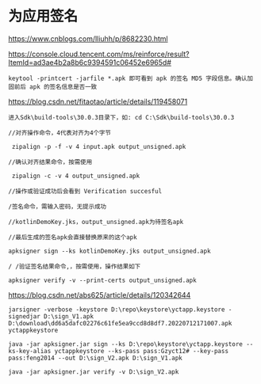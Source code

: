 # 为应用签名

https://www.cnblogs.com/lliuhh/p/8682230.html

https://console.cloud.tencent.com/ms/reinforce/result?ItemId=ad3ae4b2a8b6c9394591c06452e6965d#

```
keytool -printcert -jarfile *.apk 即可看到 apk 的签名 MD5 字段信息。确认加固前后 apk 的签名信息是否一致
```

https://blog.csdn.net/fitaotao/article/details/119458071

```
进入Sdk\build-tools\30.0.3目录下，如: cd C:\Sdk\build-tools\30.0.3

//对齐操作命令，4代表对齐为4个字节

 zipalign -p -f -v 4 input.apk output_unsigned.apk

//确认对齐结果命令，按需使用

 zipalign -c -v 4 output_unsigned.apk

//操作或验证成功后会看到 Verification succesful
```

```
/签名命令，需输入密码，无提示成功

//kotlinDemoKey.jks，output_unsigned.apk为待签名apk

//最后生成的签名apk会直接替换原来的这个apk

apksigner sign --ks kotlinDemoKey.jks output_unsigned.apk

/ /验证签名结果命令,，按需使用，操作结果如下

apksigner verify -v --print-certs output_unsigned.apk
```

https://blog.csdn.net/abs625/article/details/120342644

```
jarsigner -verbose -keystore D:\repo\keystore\yctapp.keystore -signedjar D:\sign_V1.apk D:\download\dd6a5dafc02276c61fe5ea9ccd8d8df7.20220712171007.apk yctappkeystore
```

```
java -jar apksigner.jar sign --ks D:\repo\keystore\yctapp.keystore --ks-key-alias yctappkeystore --ks-pass pass:Gzyct12# --key-pass pass:feng2014 --out D:\sign_V2.apk D:\sign_V1.apk
```

```
java -jar apksigner.jar verify -v D:\sign_V2.apk
```
